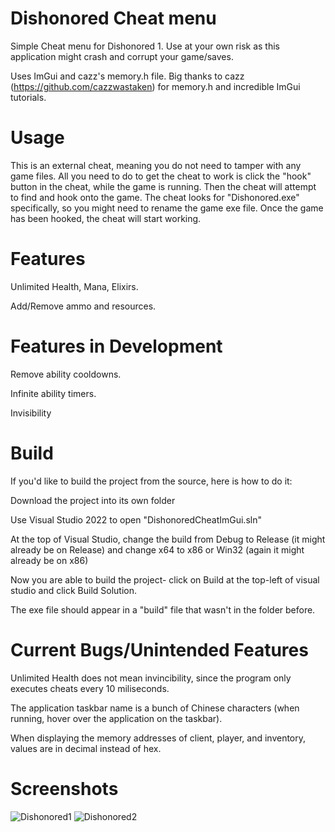 # Dishonored Cheat menu
Simple Cheat menu for Dishonored 1. Use at your own risk as this application might crash and corrupt your game/saves.

Uses ImGui and cazz's memory.h file. Big thanks to cazz (https://github.com/cazzwastaken) for memory.h and incredible ImGui tutorials. 

# Usage
This is an external cheat, meaning you do not need to tamper with any game files. All you need to do to get the cheat to work is click the "hook" button in the cheat, while the game is running. Then the cheat will attempt to find and hook onto the game. The cheat looks for "Dishonored.exe" specifically, so you might need to rename the game exe file. Once the game has been hooked, the cheat will start working.

# Features
Unlimited Health, Mana, Elixirs.

Add/Remove ammo and resources.

# Features in Development
Remove ability cooldowns.

Infinite ability timers.

Invisibility

# Build
If you'd like to build the project from the source, here is how to do it:

Download the project into its own folder

Use Visual Studio 2022 to open "DishonoredCheatImGui.sln"

At the top of Visual Studio, change the build from Debug to Release (it might already be on Release) and change x64 to x86 or Win32 (again it might already be on x86)

Now you are able to build the project- click on Build at the top-left of visual studio and click Build Solution.

The exe file should appear in a "build" file that wasn't in the folder before.

# Current Bugs/Unintended Features
Unlimited Health does not mean invincibility, since the program only executes cheats every 10 miliseconds.

The application taskbar name is a bunch of Chinese characters (when running, hover over the application on the taskbar).

When displaying the memory addresses of client, player, and inventory, values are in decimal instead of hex.

# Screenshots
![Dishonored1](https://github.com/Crayfry/Dishonored_Cheat_menu/assets/52294803/ea3b5db9-3d11-4e93-954f-5af661182dc2)
![Dishonored2](https://github.com/Crayfry/Dishonored_Cheat_menu/assets/52294803/8b680859-07e4-416c-83ad-b593cd76085e)

